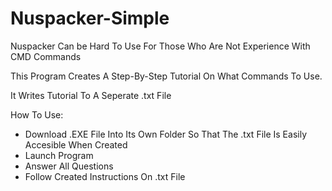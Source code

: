 # Nuspacker-Simple

Nuspacker Can be Hard To Use For Those Who Are Not Experience With CMD Commands

This Program Creates A Step-By-Step Tutorial On What Commands To Use.

It Writes Tutorial To A Seperate .txt File

How To Use:
  - Download .EXE File Into Its Own Folder So That The .txt File Is Easily Accesible When Created
  - Launch Program
  - Answer All Questions
  - Follow Created Instructions On .txt File
